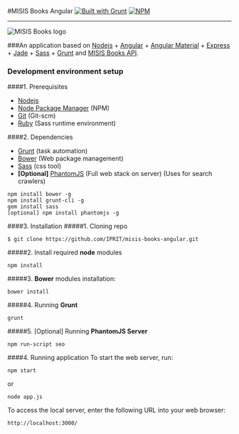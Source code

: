 #MISIS Books Angular 
[![Built with Grunt](https://cdn.gruntjs.com/builtwith.png)](http://gruntjs.com/) [![NPM](https://img.shields.io/badge/npm-2.9.0-green.svg)](http://npmjs.com)

----------

![MISIS Books logo](http://cs624029.vk.me/v624029446/2db97/VjlKJZLSRZ0.jpg)

###An application based on [Nodejs](http://nodejs.org/) + [Angular](http://angularjs.org/) + [Angular Material](http://material.angularjs.org/) + [Express](http://expressjs.com/) + [Jade](http://jade-lang.com/) + [Sass](http://sass-lang.com/) + [Grunt](http://gruntjs.com/) and [MISIS Books API](http://twosphere.ru/dev).

### Development environment setup
####1. Prerequisites

* [Nodejs](http://www.nodejs.org/)
* [Node Package Manager](https://npmjs.org/) (NPM)
* [Git](http://git-scm.com/) (Git-scm)
* [Ruby](http://www.ruby-lang.org/en/downloads/) (Sass runtime environment)

####2. Dependencies
* [Grunt](http://gruntjs.com/) (task automation)
* [Bower](http://bower.io/) (Web package management)
* [Sass](http://sass-lang.com/) (css tool)
* **[Optional]** [PhantomJS](http://phantomjs.org/) (Full web stack on server) (Uses for search crawlers)
```
npm install bower -g
npm install grunt-cli -g
gem install sass
[optional] npm install phantomjs -g
```
####3. Installation
#####1. Cloning repo
```
$ git clone https://github.com/IPRIT/misis-books-angular.git
```
#####2. Install required **node** modules
```
npm install
```
#####3. **Bower** modules installation:
```
bower install
```
#####4. Running **Grunt**
```
grunt 
```
#####5. [Optional] Running **PhantomJS Server**
```
npm run-script seo
```
####4. Running application
To start the web server, run:
```
npm start
```
or
```
node app.js
```
To access the local server, enter the following URL into your web browser:
```
http://localhost:3000/
```